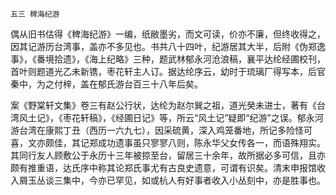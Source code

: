     五三 稗海纪游 

   偶从旧书估得《稗海纪游》一编，纸敝墨劣，而文可读，价亦不廉，但终收得之，因其记游历台湾事，盖亦不多见也。书共八十四叶，纪游居其大半，后附《伪郑逸事》，《番境拾遗》，《海上纪略》三种，题武林郁永河沧浪稿，襄平达纶经圃校刊，首叶则题道光乙未新镌，枣花轩主人订。据达纶序云，幼时于琉璃厂得写本，后官秦中，为之付梓，盖在郁氏游台百三十八年后矣。

   案《野棠轩文集》卷三有赵公行状，达纶为赵尔巽之祖，道光癸未进士，著有《台湾风土记》，《枣花轩稿》，《经圃日记》等，所云“风土记”疑即“纪游”之误。郁永河游台湾在康熙丁丑（西历一六九七），因采硫黄，深入鸡笼番地，所记多险怪可喜，文亦颇佳，其记郑成功遗事虽只寥寥八则，陈永华父女传各一，而语殊翔实。其同行友人顾敷公于永历十三年被掠至台，留居三十余年，故所据必多可信，且亦颇有推重语，达氏序中称其论郑氏事尤有古良史遗意，可谓有识矣。清末申报馆收入屑玉丛谈三集中，今亦已罕见，如或杭人有好事者收入小丛刻中，亦是胜事也。

